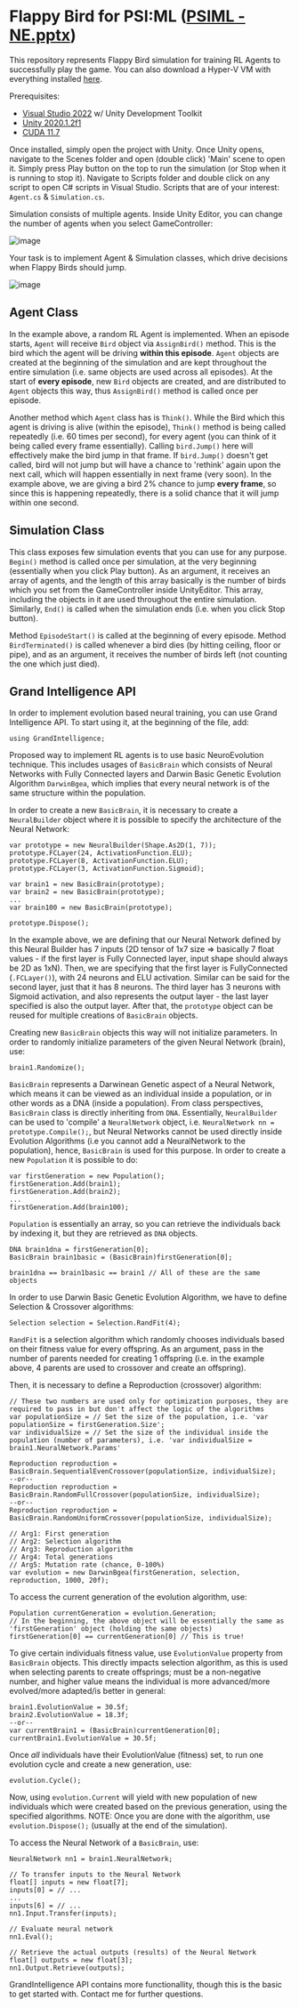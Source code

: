 # Flappy Bird for PSI:ML ([PSIML - NE.pptx](https://docs.google.com/presentation/d/1j0vmUXUw-LapbzIbcHlN60NmxlSBqWD3/edit?usp=sharing&ouid=116694130727224434308&rtpof=true&sd=true))

This repository represents Flappy Bird simulation for training RL Agents to successfully play the game. You can also download a Hyper-V VM with everything installed [here](https://store8.gofile.io/download/direct/50e8a1e6-6d99-4b97-babd-65b59a5d11ee/PSIML-RL.rar).

Prerequisites:
* [Visual Studio 2022](https://visualstudio.microsoft.com/) w/ Unity Development Toolkit
* [Unity 2020.1.2f1](https://unity3d.com/get-unity/download/archive)
* [CUDA 11.7](https://developer.nvidia.com/cuda-toolkit-archive)

Once installed, simply open the project with Unity. Once Unity opens, navigate to the Scenes folder and open (double click) 'Main' scene to open it. Simply press Play button on the top to run the simulation (or Stop when it is running to stop it). Navigate to Scripts folder and double click on any script to open C# scripts in Visual Studio. Scripts that are of your interest: `Agent.cs` & `Simulation.cs`.

Simulation consists of multiple agents. Inside Unity Editor, you can change the number of agents when you select GameController:

![image](https://user-images.githubusercontent.com/13545172/179569786-11ae89e3-c5c3-4915-b160-1eee02041b38.png)

Your task is to implement Agent & Simulation classes, which drive decisions when Flappy Birds should jump.

![image](https://user-images.githubusercontent.com/13545172/179570454-39e7b2d9-f705-49d6-b7e5-e2c1b04481e4.png)

## Agent Class

In the example above, a random RL Agent is implemented. When an episode starts, `Agent` will receive `Bird` object via `AssignBird()` method. This is the bird which the agent will be driving **within this episode**. `Agent` objects are created at the beginning of the simulation and are kept throughout the entire simulation (i.e. same objects are used across all episodes). At the start of **every episode**, new `Bird` objects are created, and are distributed to `Agent` objects this way, thus `AssignBird()` method is called once per episode.

Another method which `Agent` class has is `Think()`. While the Bird which this agent is driving is alive (within the episode), `Think()` method is being called repeatedly (i.e. 60 times per second), for every agent (you can think of it being called every frame essentially). Calling `bird.Jump()` here will effectively make the bird jump in that frame. If `bird.Jump()` doesn't get called, bird will not jump but will have a chance to 'rethink' again upon the next call, which will happen essentially in next frame (very soon). In the example above, we are giving a bird 2% chance to jump **every frame**, so since this is happening repeatedly, there is a solid chance that it will jump within one second.

## Simulation Class

This class exposes few simulation events that you can use for any purpose. `Begin()` method is called once per simulation, at the very beginning (essentially when you click Play button). As an argument, it receives an array of agents, and the length of this array basically is the number of birds which you set from the GameController inside UnityEditor. This array, including the objects in it are used throughout the entire simulation. Similarly, `End()` is called when the simulation ends (i.e. when you click Stop button).

Method `EpisodeStart()` is called at the beginning of every episode. Method `BirdTerminated()` is called whenever a bird dies (by hitting ceiling, floor or pipe), and as an argument, it receives the number of birds left (not counting the one which just died).

## Grand Intelligence API

In order to implement evolution based neural training, you can use Grand Intelligence API. To start using it, at the beginning of the file, add:

`using GrandIntelligence;`

Proposed way to implement RL agents is to use basic NeuroEvolution technique. This includes usages of `BasicBrain` which consists of Neural Networks with Fully Connected layers and Darwin Basic Genetic Evolution Algorithm `DarwinBgea`, which implies that every neural network is of the same structure within the population.

In order to create a new `BasicBrain`, it is necessary to create a `NeuralBuilder` object where it is possible to specify the architecture of the Neural Network:

```
var prototype = new NeuralBuilder(Shape.As2D(1, 7));
prototype.FCLayer(24, ActivationFunction.ELU);
prototype.FCLayer(8, ActivationFunction.ELU);
prototype.FCLayer(3, ActivationFunction.Sigmoid);

var brain1 = new BasicBrain(prototype);
var brain2 = new BasicBrain(prototype);
...
var brain100 = new BasicBrain(prototype);

prototype.Dispose();
```

In the example above, we are defining that our Neural Network defined by this Neural Builder has 7 inputs (2D tensor of 1x7 size => basically 7 float values - if the first layer is Fully Connected layer, input shape should always be 2D as 1xN). Then, we are specifying that the first layer is FullyConnected (`.FCLayer()`), with 24 neurons and ELU activation. Similar can be said for the second layer, just that it has 8 neurons. The third layer has 3 neurons with Sigmoid activation, and also represents the output layer - the last layer specified is also the output layer. After that, the `prototype` object can be reused for multiple creations of `BasicBrain` objects.

Creating new `BasicBrain` objects this way will not initialize parameters. In order to randomly initialize parameters of the given Neural Network (brain), use:

```
brain1.Randomize();
```

`BasicBrain` represents a Darwinean Genetic aspect of a Neural Network, which means it can be viewed as an individual inside a population, or in other words as a DNA (inside a population). From class perspectives, `BasicBrain` class is directly inheriting from `DNA`. Essentially, `NeuralBuilder` can be used to 'compile' a `NeuralNetwork` object, i.e. `NeuralNetwork nn = prototype.Compile();`, but Neural Networks cannot be used directly inside Evolution Algorithms (i.e you cannot add a NeuralNetwork to the population), hence, `BasicBrain` is used for this purpose. In order to create a new `Population` it is possible to do:

```
var firstGeneration = new Population();
firstGeneration.Add(brain1);
firstGeneration.Add(brain2);
...
firstGeneration.Add(brain100);
```

`Population` is essentially an array, so you can retrieve the individuals back by indexing it, but they are retrieved as `DNA` objects.

```
DNA brain1dna = firstGeneration[0];
BasicBrain brain1basic = (BasicBrain)firstGeneration[0];

brain1dna == brain1basic == brain1 // All of these are the same objects
```

In order to use Darwin Basic Genetic Evolution Algorithm, we have to define Selection & Crossover algorithms:

```
Selection selection = Selection.RandFit(4);
```

`RandFit` is a selection algorithm which randomly chooses individuals based on their fitness value for every offspring. As an argument, pass in the number of parents needed for creating 1 offspring (i.e. in the example above, 4 parents are used to crossover and create an offspring).

Then, it is necessary to define a Reproduction (crossover) algorithm:

```
// These two numbers are used only for optimization purposes, they are required to pass in but don't affect the logic of the algorithms
var populationSize = // Set the size of the population, i.e. 'var populationSize = firstGeneration.Size';
var individualSize = // Set the size of the individual inside the population (number of parameters), i.e. 'var individualSize = brain1.NeuralNetwork.Params'

Reproduction reproduction = BasicBrain.SequentialEvenCrossover(populationSize, individualSize);
--or--
Reproduction reproduction = BasicBrain.RandomFullCrossover(populationSize, individualSize);
--or--
Reproduction reproduction = BasicBrain.RandomUniformCrossover(populationSize, individualSize);
```

```
// Arg1: First generation
// Arg2: Selection algorithm
// Arg3: Reproduction algorithm
// Arg4: Total generations
// Arg5: Mutation rate (chance, 0-100%)
var evolution = new DarwinBgea(firstGeneration, selection, reproduction, 1000, 20f);
```

To access the current generation of the evolution algorithm, use:

```
Population currentGeneration = evolution.Generation;
// In the beginning, the above object will be essentially the same as 'firstGeneration' object (holding the same objects)
firstGeneration[0] == currentGeneration[0] // This is true!
```

To give certain individuals fitness value, use `EvolutionValue` property from `BasicBrain` objects. This directly impacts selection algorithm, as this is used when selecting parents to create offsprings; must be a non-negative number, and higher value means the individual is more advanced/more evolved/more adapted/is better in general:

```
brain1.EvolutionValue = 30.5f;
brain2.EvolutionValue = 18.3f;
--or--
var currentBrain1 = (BasicBrain)currentGeneration[0];
currentBrain1.EvolutionValue = 30.5f;
```

Once *all* individuals have their EvolutionValue (fitness) set, to run one evolution cycle and create a new generation, use:

```
evolution.Cycle();
```

Now, using `evolution.Current` will yield with new population of new individuals which were created based on the previous generation, using the specified algorithms.
NOTE: Once you are done with the algorithm, use `evolution.Dispose();` (usually at the end of the simulation).

To access the Neural Network of a `BasicBrain`, use:

```
NeuralNetwork nn1 = brain1.NeuralNetwork;

// To transfer inputs to the Neural Network
float[] inputs = new float[7];
inputs[0] = // ...
...
inputs[6] = // ...
nn1.Input.Transfer(inputs);

// Evaluate neural network
nn1.Eval();

// Retrieve the actual outputs (results) of the Neural Network
float[] outputs = new float[3];
nn1.Output.Retrieve(outputs);
```

GrandIntelligence API contains more functionallity, though this is the basic to get started with. Contact me for further questions.
